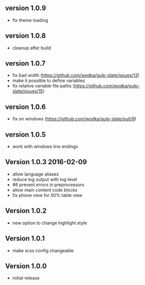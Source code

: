 ## version 1.0.9

- fix theme loading

## version 1.0.8

- cleanup after build

## version 1.0.7

- fix bad width (https://github.com/wodka/gulp-slate/issues/13)
- make it possible to define variables
- fix relative variable file paths (https://github.com/wodka/gulp-slate/issues/15)

## version 1.0.6

- fix on windows (https://github.com/wodka/gulp-slate/pull/9)

## version 1.0.5

- work with windows line endings

## Version 1.0.3 **2016-02-09**

- allow language aliases
- reduce log output with log level
- #6 prevent errors in preprocessors
- allow main content code blocks
- fix phone view for 50% table view

## Version 1.0.2

- new option to change highlight style

## Version 1.0.1

- make scss config changeable

## Version 1.0.0

- initial release
